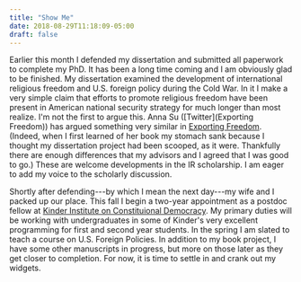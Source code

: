 ```yaml
---
title: "Show Me"
date: 2018-08-29T11:18:09-05:00
draft: false
---
```

Earlier this month I defended my dissertation and submitted all paperwork to complete my PhD. It has been a long time coming and I am obviously glad to be finished. My dissertation examined the development of international religious freedom and U.S. foreign policy during the Cold War. In it I make a very simple claim that efforts to promote religious freedom have been present in American national security strategy for much longer than most realize. I'm not the first to argue this. Anna Su ([Twitter](Exporting Freedom)) has argued something very similar in [Exporting Freedom](http://www.hup.harvard.edu/catalog.php?isbn=9780674286023). (Indeed, when I first learned of her book my stomach sank because I thought my dissertation project had been scooped, as it were. Thankfully there are enough differences that my advisors and I agreed that I was good to go.) These are welcome developments in the IR scholarship. I am eager to add my voice to the scholarly discussion. 

Shortly after defending---by which I mean the next day---my wife and I packed up our place. This fall I begin a two-year appointment as a postdoc fellow at [Kinder Institute on Constituional Democracy](democracy.missouri.edu). My primary duties will be working with undergraduates in some of Kinder's very excellent programming for first and second year students. In the spring I am slated to teach a course on U.S. Foreign Policies. In addition to my book project, I have some other manuscripts in progress, but more on those later as they get closer to completion. For now, it is time to settle in and crank out my widgets.

